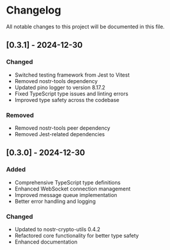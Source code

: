 # Changelog

All notable changes to this project will be documented in this file.

## [0.3.1] - 2024-12-30

### Changed
- Switched testing framework from Jest to Vitest
- Removed nostr-tools dependency
- Updated pino logger to version 8.17.2
- Fixed TypeScript type issues and linting errors
- Improved type safety across the codebase

### Removed
- Removed nostr-tools peer dependency
- Removed Jest-related dependencies

## [0.3.0] - 2024-12-30

### Added
- Comprehensive TypeScript type definitions
- Enhanced WebSocket connection management
- Improved message queue implementation
- Better error handling and logging

### Changed
- Updated to nostr-crypto-utils 0.4.2
- Refactored core functionality for better type safety
- Enhanced documentation
